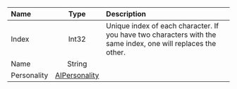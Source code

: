 | Name | Type | Description |
| :--- | :---: | :--- |
| Index | Int32 | Unique index of each character. If you have two characters with the same index, one will replaces the other. |
| Name | String | |
| Personality | [AIPersonality](https://github.com/Sh0wdown/UnofficialCrusaderPatch/wiki/AI-Personality) | |